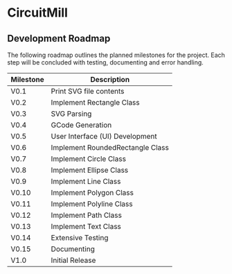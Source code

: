 # CircuitMill

## Development Roadmap

The following roadmap outlines the planned milestones for the project. Each step will be concluded with testing, documenting and error handling. 

| **Milestone** | **Description**                                            |
|---------------|------------------------------------------------------------|
| V0.1          | Print SVG file contents                                    |
| V0.2          | Implement Rectangle Class                                  |
| V0.3          | SVG Parsing                                                |
| V0.4          | GCode Generation                                           |
| V0.5          | User Interface (UI) Development                            |
| V0.6          | Implement RoundedRectangle Class                           |
| V0.7          | Implement Circle Class                                     |
| V0.8          | Implement Ellipse Class                                    |
| V0.9          | Implement Line Class                                       |
| V0.10         | Implement Polygon Class                                    |
| V0.11         | Implement Polyline Class                                   |
| V0.12         | Implement Path Class                                       |
| V0.13         | Implement Text Class                                       |
| V0.14         | Extensive Testing                                          |
| V0.15         | Documenting                                                |
| V1.0          | Initial Release                                            |